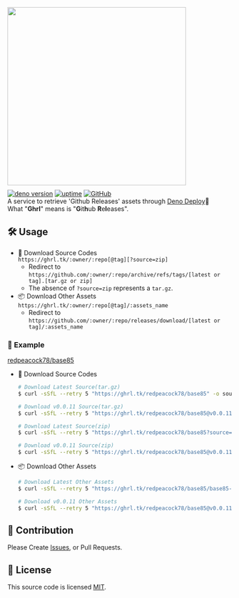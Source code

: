 <img src="https://i.imgur.com/xu1p0qP.webp" width="400px" style="margin-bottom:10px;"></img>  
[![deno version](https://img.shields.io/badge/deno-^1.16.0-lightgrey?logo=deno)](https://github.com/denoland/deno)  [![uptime](https://img.shields.io/uptimerobot/ratio/7/m789748604-54a82c6e7bf4fdd20e0a56ad)](https://stats.uptimerobot.com/9jVOwFz21w) [![GitHub](https://img.shields.io/github/license/redpeacock78/ghrl)](https://github.com/redpeacock78/ghrl/blob/master/LICENSE)  
A service to retrieve 'Github Releases' assets through [Deno Deploy](https://deno.com/deploy/)🦕  
What "**Ghrl**" means is "**G**it**h**ub **R**e**l**eases".

## 🛠 Usage
- 📜 Download Source Codes  
  `https://ghrl.tk/:owner/:repo[@tag][?source=zip]`  
  - Redirect to `https://github.com/:owner/:repo/archive/refs/tags/[latest or tag].[tar.gz or zip]`
  - The absence of `?source=zip` represents a `tar.gz`.
- 📦 Download Other Assets  
  `https://ghrl.tk/:owner/:repo[@tag]/:assets_name`  
  - Redirect to `https://github.com/:owner/:repo/releases/download/[latest or tag]/:assets_name`

### 📄 Example
[redpeacock78/base85](https://github.com/redpeacock78/base85)  
- 📜 Download Source Codes
  ```bash
  # Download Latest Source(tar.gz)
  $ curl -sSfL --retry 5 "https://ghrl.tk/redpeacock78/base85" -o source.tar.gz

  # Download v0.0.11 Source(tar.gz)
  $ curl -sSfL --retry 5 "https://ghrl.tk/redpeacock78/base85@v0.0.11" -o source.tar.gz

  # Download Latest Source(zip)
  $ curl -sSfL --retry 5 "https://ghrl.tk/redpeacock78/base85?source=zip" -o source.zip

  # Download v0.0.11 Source(zip)
  $ curl -sSfL --retry 5 "https://ghrl.tk/redpeacock78/base85@v0.0.11?source=zip" -o source.zip
  ```
- 📦 Download Other Assets
  ```bash
  # Download Latest Other Assets
  $ curl -sSfL --retry 5 "https://ghrl.tk/redpeacock78/base85/base85-linux-x86" -o base85-linux-x86

  # Download v0.0.11 Other Assets
  $ curl -sSfL --retry 5 "https://ghrl.tk/redpeacock78/base85@v0.0.11/base85-linux-x86" -o base85-linux-x86
  ```

## 📣 Contribution
Please Create [Issues](https://github.com/redpeacock78/ghrl/issues/new), or Pull Requests.

## 🥝 License
This source code is licensed [MIT](https://github.com/redpeacock78/ghrl/blob/master/LICENSE).